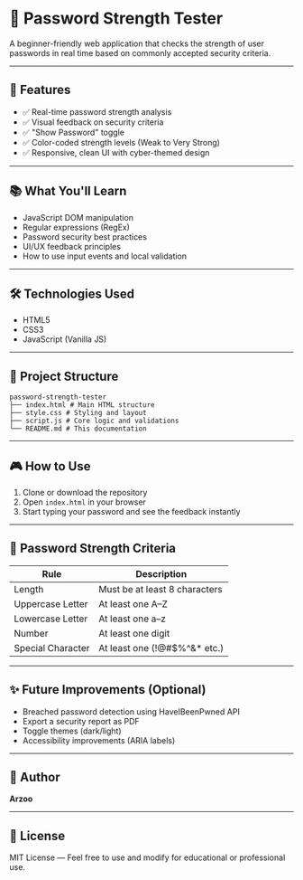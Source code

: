 # 🔐 Password Strength Tester

A beginner-friendly web application that checks the strength of user passwords in real time based on commonly accepted security criteria.


---

## 🚀 Features

- ✅ Real-time password strength analysis
- ✅ Visual feedback on security criteria
- ✅ "Show Password" toggle
- ✅ Color-coded strength levels (Weak to Very Strong)
- ✅ Responsive, clean UI with cyber-themed design

---

## 📚 What You'll Learn

- JavaScript DOM manipulation
- Regular expressions (RegEx)
- Password security best practices
- UI/UX feedback principles
- How to use input events and local validation

---

## 🛠️ Technologies Used

- HTML5
- CSS3
- JavaScript (Vanilla JS)

---

## 📂 Project Structure
```
password-strength-tester
├── index.html # Main HTML structure
├── style.css # Styling and layout
├── script.js # Core logic and validations
└── README.md # This documentation
```

---

## 🎮 How to Use

1. Clone or download the repository
2. Open `index.html` in your browser
3. Start typing your password and see the feedback instantly

---

## 📏 Password Strength Criteria

| Rule                     | Description                             |
|--------------------------|-----------------------------------------|
| Length                  | Must be at least 8 characters            |
| Uppercase Letter        | At least one A–Z                         |
| Lowercase Letter        | At least one a–z                         |
| Number                  | At least one digit                       |
| Special Character       | At least one (!@#$%^&* etc.)            |

---


## ✨ Future Improvements (Optional)

- Breached password detection using HaveIBeenPwned API
- Export a security report as PDF
- Toggle themes (dark/light)
- Accessibility improvements (ARIA labels)

---

## 🧠 Author

**Arzoo**  


---

## 📄 License

MIT License — Feel free to use and modify for educational or professional use.
